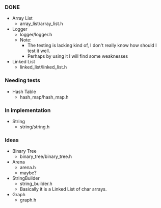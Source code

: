 ### DONE

- Array List
  - array\_list/array\_list.h
- Logger
  - logger/logger.h
  - Note:
    - The testing is lacking kind of, I don't really know how should I test it well.
    - Perhaps by using it I will find some weaknesses
- Linked List
  - linked\_list/linked\_list.h

### Needing tests

- Hash Table
  - hash\_map/hash\_map.h

### In implementation

- String
  - string/string.h

### Ideas

- Binary Tree
  - binary\_tree/binary\_tree.h
- Arena
  - arena.h
  - maybe?
- StringBuilder
  - string\_builder.h
  - Basically it is a Linked List of char arrays.
- Graph
  - graph.h
